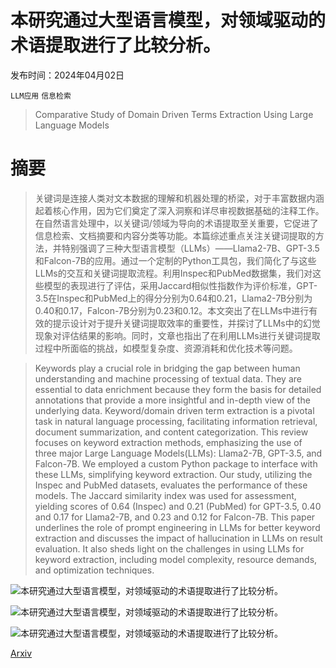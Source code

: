 # 本研究通过大型语言模型，对领域驱动的术语提取进行了比较分析。

发布时间：2024年04月02日

`LLM应用` `信息检索`

> Comparative Study of Domain Driven Terms Extraction Using Large Language Models

# 摘要

> 关键词是连接人类对文本数据的理解和机器处理的桥梁，对于丰富数据内涵起着核心作用，因为它们奠定了深入洞察和详尽审视数据基础的注释工作。在自然语言处理中，以关键词/领域为导向的术语提取至关重要，它促进了信息检索、文档摘要和内容分类等功能。本篇综述重点关注关键词提取的方法，并特别强调了三种大型语言模型（LLMs）——Llama2-7B、GPT-3.5和Falcon-7B的应用。通过一个定制的Python工具包，我们简化了与这些LLMs的交互和关键词提取流程。利用Inspec和PubMed数据集，我们对这些模型的表现进行了评估，采用Jaccard相似性指数作为评价标准，GPT-3.5在Inspec和PubMed上的得分分别为0.64和0.21，Llama2-7B分别为0.40和0.17，Falcon-7B分别为0.23和0.12。本文突出了在LLMs中进行有效的提示设计对于提升关键词提取效率的重要性，并探讨了LLMs中的幻觉现象对评估结果的影响。同时，文章也指出了在利用LLMs进行关键词提取过程中所面临的挑战，如模型复杂度、资源消耗和优化技术等问题。

> Keywords play a crucial role in bridging the gap between human understanding and machine processing of textual data. They are essential to data enrichment because they form the basis for detailed annotations that provide a more insightful and in-depth view of the underlying data. Keyword/domain driven term extraction is a pivotal task in natural language processing, facilitating information retrieval, document summarization, and content categorization. This review focuses on keyword extraction methods, emphasizing the use of three major Large Language Models(LLMs): Llama2-7B, GPT-3.5, and Falcon-7B. We employed a custom Python package to interface with these LLMs, simplifying keyword extraction. Our study, utilizing the Inspec and PubMed datasets, evaluates the performance of these models. The Jaccard similarity index was used for assessment, yielding scores of 0.64 (Inspec) and 0.21 (PubMed) for GPT-3.5, 0.40 and 0.17 for Llama2-7B, and 0.23 and 0.12 for Falcon-7B. This paper underlines the role of prompt engineering in LLMs for better keyword extraction and discusses the impact of hallucination in LLMs on result evaluation. It also sheds light on the challenges in using LLMs for keyword extraction, including model complexity, resource demands, and optimization techniques.

![本研究通过大型语言模型，对领域驱动的术语提取进行了比较分析。](../../../paper_images/2404.02330/PROMPT.jpg)

![本研究通过大型语言模型，对领域驱动的术语提取进行了比较分析。](../../../paper_images/2404.02330/SCORE.png)

![本研究通过大型语言模型，对领域驱动的术语提取进行了比较分析。](../../../paper_images/2404.02330/WORD.png)

[Arxiv](https://arxiv.org/abs/2404.02330)